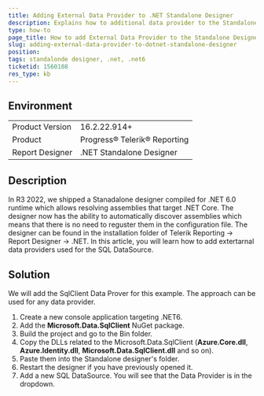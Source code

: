 ```yaml
---
title: Adding External Data Provider to .NET Standalone Designer
description: Explains how to additional data provider to the Standalone designer that targets .NET
type: how-to
page_title: How to add External Data Provider to the Standalone Designer Targeting .NET
slug: adding-external-data-provider-to-dotnet-standalone-designer
position: 
tags: standalonde designer, .net, .net6
ticketid: 1560108
res_type: kb
---
```


## Environment
<table>
	<tbody>
		<tr>
			<td>Product Version</td>
			<td>16.2.22.914+</td>
		</tr>
		<tr>
			<td>Product</td>
			<td>Progress® Telerik® Reporting</td>
		</tr>
		<tr>
			<td>Report Designer</td>
			<td>.NET Standalone Designer</td>
		</tr>
	</tbody>
</table>


## Description
In R3 2022, we shipped a Stanadalone designer compiled for .NET 6.0 runtime which allows resolving assemblies
that target .NET Core. The designer now has the ability to automatically discover assemblies which means that there is 
no need to reguster them in the configuration file.
The designer can be found in the installation folder of Telerik Reporting -> Report Designer -> .NET.
In this article, you will learn how to add extertarnal data providers used for the SQL DataSource.

## Solution
We will add the SqlClient Data Prover for this example. The approach can be used for any data provider.
1. Create a new console application targeting .NET6.
2. Add the **Microsoft.Data.SqlClient** NuGet package.
3. Build the project and go to the Bin folder.
4. Copy the DLLs related to the Microsoft.Data.SqlClient (**Azure.Core.dll**, **Azure.Identity.dll**, **Microsoft.Data.SqlClient.dll** and so on).
5. Paste them into the Standalone designer's folder.
6. Restart the designer if you have previously opened it.
7. Add a new SQL DataSource. You will see that the Data Provider is in the dropdown.




